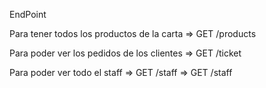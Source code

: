 EndPoint

Para tener todos los productos de la carta => GET /products

Para poder ver los pedidos de los clientes => GET /ticket

Para poder ver todo el staff => GET /staff => GET /staff
